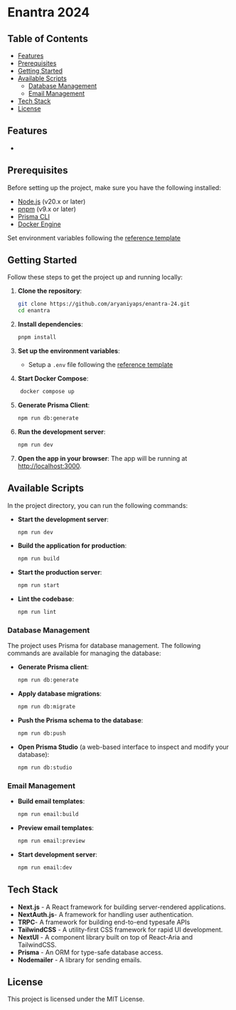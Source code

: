 # Enantra 2024

## Table of Contents

- [Features](#features)
- [Prerequisites](#prerequisites)
- [Getting Started](#getting-started)
- [Available Scripts](#available-scripts)
  - [Database Management](#database-management)
  - [Email Management](#email-management)
- [Tech Stack](#tech-stack)
- [License](#license)

## Features

-

## Prerequisites

Before setting up the project, make sure you have the following installed:

- [Node.js](https://nodejs.org/) (v20.x or later)
- [pnpm](https://pnpm.io/) (v9.x or later)
- [Prisma CLI](https://www.prisma.io/docs/getting-started)
- [Docker Engine](https://docs.docker.com/engine/)

Set environment variables following the [reference template](./ausec-quizzer/.env.example)

## Getting Started

Follow these steps to get the project up and running locally:

1. **Clone the repository**:

   ```bash
   git clone https://github.com/aryaniyaps/enantra-24.git
   cd enantra
   ```

2. **Install dependencies**:

   ```bash
   pnpm install
   ```

3. **Set up the environment variables**:

   - Setup a `.env` file following the [reference template](./enantra/.env.example)

4. **Start Docker Compose**:

```bash
    docker compose up
```

5. **Generate Prisma Client**:

   ```bash
   npm run db:generate
   ```

6. **Run the development server**:

   ```bash
   npm run dev
   ```

7. **Open the app in your browser**:
   The app will be running at [http://localhost:3000](http://localhost:3000).

## Available Scripts

In the project directory, you can run the following commands:

- **Start the development server**:

  ```bash
  npm run dev
  ```

- **Build the application for production**:

  ```bash
  npm run build
  ```

- **Start the production server**:

  ```bash
  npm run start
  ```

- **Lint the codebase**:
  ```bash
  npm run lint
  ```

### Database Management

The project uses Prisma for database management. The following commands are available for managing the database:

- **Generate Prisma client**:

  ```bash
  npm run db:generate
  ```

- **Apply database migrations**:

  ```bash
  npm run db:migrate
  ```

- **Push the Prisma schema to the database**:

  ```bash
  npm run db:push
  ```

- **Open Prisma Studio** (a web-based interface to inspect and modify your database):
  ```bash
  npm run db:studio
  ```

### Email Management

- **Build email templates**:

  ```bash
  npm run email:build
  ```

- **Preview email templates**:

  ```bash
  npm run email:preview
  ```

- **Start development server**:
  ```bash
  npm run email:dev
  ```

## Tech Stack

- **Next.js** - A React framework for building server-rendered applications.
- **NextAuth.js**- A framework for handling user authentication.
- **TRPC**- A framework for building end-to-end typesafe APIs
- **TailwindCSS** - A utility-first CSS framework for rapid UI development.
- **NextUI** - A component library built on top of React-Aria and TailwindCSS.
- **Prisma** - An ORM for type-safe database access.
- **Nodemailer** - A library for sending emails.

## License

This project is licensed under the MIT License.
